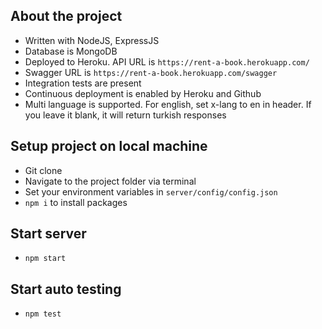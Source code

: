 ## About the project
- Written with NodeJS, ExpressJS
- Database is MongoDB
- Deployed to Heroku. API URL is `https://rent-a-book.herokuapp.com/`
- Swagger URL is `https://rent-a-book.herokuapp.com/swagger`
- Integration tests are present
- Continuous deployment is enabled by Heroku and Github
- Multi language is supported. For english, set x-lang to en in header. If you leave it blank, it will return turkish responses

## Setup project on local machine
- Git clone
- Navigate to the project folder via terminal
- Set your environment variables in `server/config/config.json`
- `npm i` to install packages

## Start server
- `npm start`

## Start auto testing
- `npm test`